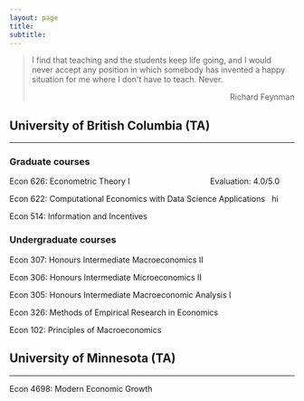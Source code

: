 ```yaml
---
layout: page
title: 
subtitle: 
---
```


 > I find that teaching and the students keep life going,  and I would never accept any position in 
> which somebody has invented a happy situation for me where I don't have to teach. Never.
><div style="text-align: right"> Richard Feynman </div>

## University of British Columbia (TA) 
-------------
### Graduate courses

Econ 626: Econometric Theory I &nbsp;&nbsp;&nbsp;&nbsp;&nbsp;&nbsp;&nbsp;&nbsp;&nbsp;&nbsp;&nbsp;&nbsp;&nbsp;&nbsp;&nbsp;&nbsp;&nbsp;&nbsp;&nbsp;&nbsp;&nbsp;&nbsp;&nbsp;&nbsp;&nbsp;&nbsp;&nbsp;&nbsp;&nbsp;&nbsp;&nbsp;&nbsp;&nbsp;&nbsp;&nbsp;Evaluation: 4.0/5.0

Econ 622: Computational Economics with Data Science Applications &nbsp;&nbsp;hi

Econ 514:  Information and Incentives

### Undergraduate courses

Econ 307: Honours Intermediate Macroeconomics II

Econ 306: Honours Intermediate Microeconomics II

Econ 305: Honours Intermediate Macroeconomic Analysis I

Econ 326: Methods of Empirical Research in Economics

Econ 102: Principles of Macroeconomics

## University of Minnesota (TA)
-------------
Econ 4698: Modern Economic Growth